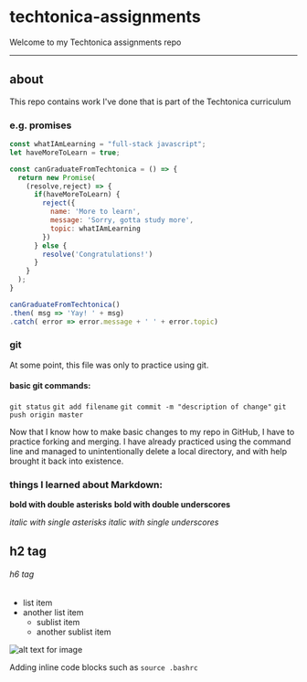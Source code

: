 # techtonica-assignments
Welcome to my Techtonica assignments repo

___

## about
This repo contains work I've done that is part of the Techtonica curriculum

### e.g. promises
```javascript
const whatIAmLearning = "full-stack javascript";
let haveMoreToLearn = true;

const canGraduateFromTechtonica = () => {
  return new Promise(
    (resolve,reject) => {
      if(haveMoreToLearn) {
        reject({
          name: 'More to learn',
          message: 'Sorry, gotta study more',
          topic: whatIAmLearning
        })
      } else {
        resolve('Congratulations!')
      }
    }
  );
}

canGraduateFromTechtonica()
.then( msg => 'Yay! ' + msg)
.catch( error => error.message + ' ' + error.topic)
```

### git
At some point, this file was only to practice using git.

#### basic git commands:
`git status`
`git add filename`
`git commit -m "description of change"`
`git push origin master`

Now that I know how to make basic changes to my repo in GitHub, I have to practice forking and merging. I have already practiced using the command line and managed to unintentionally delete a local directory, and with help brought it back into existence.

### things I learned about Markdown:

**bold with double asterisks**
__bold with double underscores__

*italic with single asterisks*
_italic with single underscores_

## h2 tag

###### h6 tag

* list item
* another list item
  * sublist item
  * another sublist item
  
![alt text for image](http://www.example.com/image.jpg)

Adding inline code blocks such as `source .bashrc`